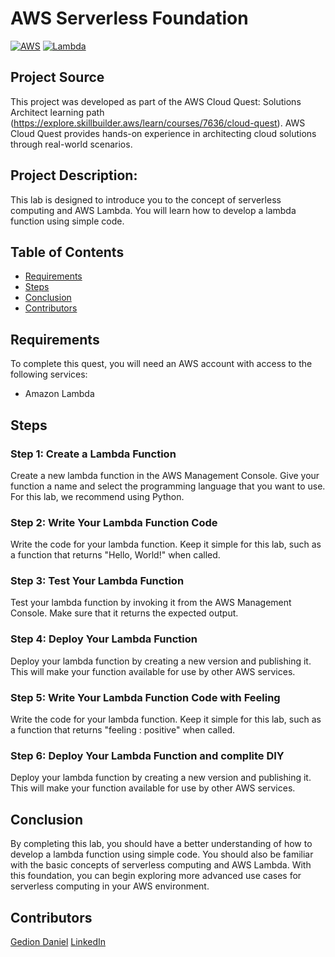 
# AWS Serverless Foundation 

[![AWS](https://img.shields.io/badge/AWS-100000?style=flat&logo=amazon&logoColor=FFFFFF&labelColor=5C5C5C&color=FF7300)](https://docs.aws.amazon.com/quicksight/latest/user/signing-up.html)
[![Lambda](https://img.shields.io/badge/AWS_Lambda-100000?style=flat&logo=drone&logoColor=white&labelColor=494949&color=ED1C24)](https://aws.amazon.com/lambda/)

## Project Source
This project was developed as part of the AWS Cloud Quest: Solutions Architect learning path (https://explore.skillbuilder.aws/learn/courses/7636/cloud-quest). AWS Cloud Quest provides hands-on experience in architecting cloud solutions through real-world scenarios.

## Project Description:

This lab is designed to introduce you to the concept of serverless computing and AWS Lambda. You will learn how to develop a lambda function using simple code.

## Table of Contents

- [Requirements](#requirements)
- [Steps](#Steps)
- [Conclusion](#conclusion)
- [Contributors](#contributors)


## Requirements
To complete this quest, you will need an AWS account with access to the following services:
- Amazon Lambda

## Steps
### Step 1: Create a Lambda Function
Create a new lambda function in the AWS Management Console. Give your function a name and select the programming language that you want to use. For this lab, we recommend using Python.

### Step 2: Write Your Lambda Function Code
Write the code for your lambda function. Keep it simple for this lab, such as a function that returns "Hello, World!" when called.

### Step 3: Test Your Lambda Function
Test your lambda function by invoking it from the AWS Management Console. Make sure that it returns the expected output.

### Step 4: Deploy Your Lambda Function
Deploy your lambda function by creating a new version and publishing it. This will make your function available for use by other AWS services.

### Step 5:  Write Your Lambda Function Code with Feeling
Write the code for your lambda function. Keep it simple for this lab, such as a function that returns "feeling : positive" when called.

### Step 6: Deploy Your Lambda Function and complite DIY
Deploy your lambda function by creating a new version and publishing it. This will make your function available for use by other AWS services.

## Conclusion
By completing this lab, you should have a better understanding of how to develop a lambda function using simple code. You should also be familiar with the basic concepts of serverless computing and AWS Lambda. With this foundation, you can begin exploring more advanced use cases for serverless computing in your AWS environment.

## Contributors

[Gedion Daniel](https://gediondaniel.dev/)
[LinkedIn](https://www.linkedin.com/in/gedion-daniel-760ba6280/)

